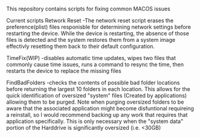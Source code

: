 This repository contains scripts for fixing common MACOS issues

Current scripts
Retwork Reset 
-The network reset script erases the preference(plist) files responisble for determining network settings before restarting the device. While the device is restarting,
the absence of those files is detected and the system restores them from a system image effectivly resetting them back to their default configuration.

TimeFix(WIP)
-disables automatic time updates, wipes two files that commonly cause time issues, runs a command to resync the time, then restarts the device to replace the missing files

FindBadFolders
-checks the contents of possible bad folder locations before returning the largest 10 folders in each location. This allows for the quick identification of oversized "system" files (Created by applications) allowing them to be purged.
Note when purging oversized folders to be aware that the associated application might become disfuntional requireing a reinstall, so I would recommend backing up any work that requires that application specifically.
This is only necessary when the "system data" portion of the Harddrive is significantly oversized (i.e. <30GB)

